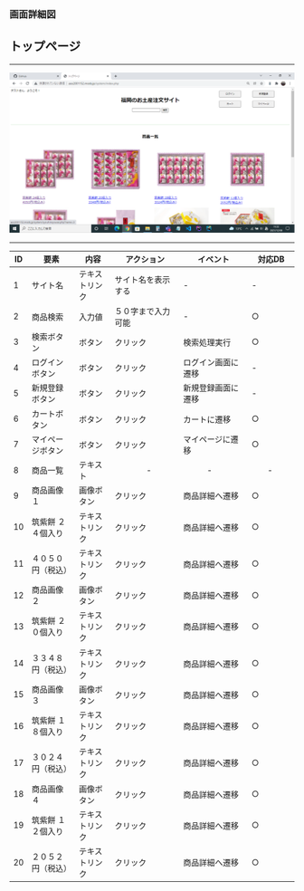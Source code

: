 ### 画面詳細図
## トップページ
****
<img src="../img/トップページ.png" width="900">

****
| ID | 要素 | 内容 | アクション | イベント | 対応DB |
|----|------|------|------------|----------|--------|
|1   |サイト名|テキストリンク|サイト名を表示する|-|-|
|2   |商品検索|入力値|５０字まで入力可能|-　　　　|○　　　　|
|3   |検索ボタン|ボタン|クリック|検索処理実行|○　　　|
|4   |ログインボタン|ボタン|クリック|ログイン画面に遷移|-|
|5   |新規登録ボタン|ボタン|クリック|新規登録画面に遷移|-|
|6   |カートボタン|ボタン|クリック|カートに遷移|○|
|7   |マイページボタン|ボタン|クリック|マイページに遷移|○|
|8  |商品一覧|テキスト|　　　　-　　|　　　-　　　|　　-　　|
|9  |商品画像１|画像ボタン|クリック|商品詳細へ遷移|○|
|10  |筑紫餅 ２４個入り|テキストリンク|クリック|商品詳細へ遷移|○|
|11  |４０５０円（税込）|テキストリンク|クリック|商品詳細へ遷移|○|
|12  |商品画像２|画像ボタン|クリック|商品詳細へ遷移|○|
|13  |筑紫餅 ２０個入り|テキストリンク|クリック|商品詳細へ遷移|○|
|14  |３３４８円（税込）|テキストリンク|クリック|商品詳細へ遷移|○|
|15  |商品画像３|画像ボタン|クリック|商品詳細へ遷移|○|
|16  |筑紫餅 １８個入り|テキストリンク|クリック|商品詳細へ遷移|○|
|17  |３０２４円（税込）|テキストリンク|クリック|商品詳細へ遷移|○|
|18  |商品画像４|画像ボタン|クリック|商品詳細へ遷移|○|
|19  |筑紫餅 １２個入り|テキストリンク|クリック|商品詳細へ遷移|○|
|20  |２０５２円（税込）|テキストリンク|クリック|商品詳細へ遷移|○|



